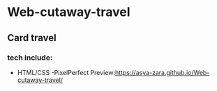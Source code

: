 # Web-cutaway-travel
## Card travel
### tech include:
- HTML/CSS 
-PixelPerfect
Preview:https://asya-zara.github.io/Web-cutaway-travel/
